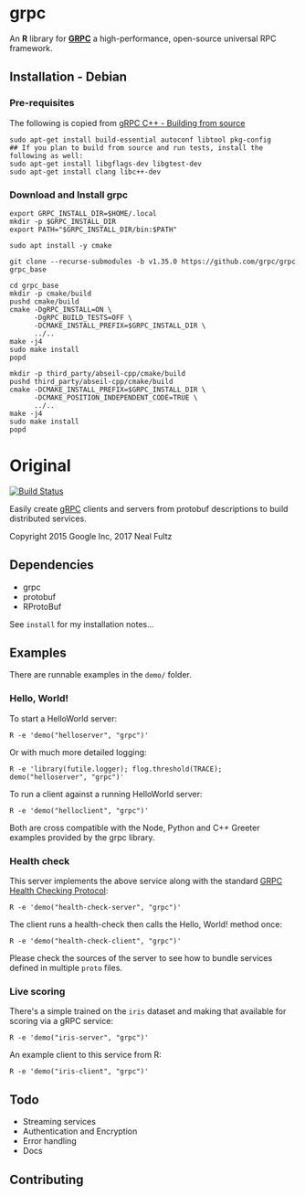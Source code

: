 # grpc

An **R** library for [**GRPC**](https://grpc.io/) a high-performance, open-source universal RPC framework.

## Installation - Debian

### Pre-requisites

The following is copied from [gRPC C++ - Building from source](https://github.com/grpc/grpc/blob/master/BUILDING.md)
```shell
sudo apt-get install build-essential autoconf libtool pkg-config
## If you plan to build from source and run tests, install the following as well:
sudo apt-get install libgflags-dev libgtest-dev
sudo apt-get install clang libc++-dev
```

### Download and Install grpc
```shell
export GRPC_INSTALL_DIR=$HOME/.local
mkdir -p $GRPC_INSTALL_DIR
export PATH="$GRPC_INSTALL_DIR/bin:$PATH"

sudo apt install -y cmake

git clone --recurse-submodules -b v1.35.0 https://github.com/grpc/grpc grpc_base

cd grpc_base
mkdir -p cmake/build
pushd cmake/build
cmake -DgRPC_INSTALL=ON \
      -DgRPC_BUILD_TESTS=OFF \
      -DCMAKE_INSTALL_PREFIX=$GRPC_INSTALL_DIR \
      ../..
make -j4
sudo make install
popd

mkdir -p third_party/abseil-cpp/cmake/build
pushd third_party/abseil-cpp/cmake/build
cmake -DCMAKE_INSTALL_PREFIX=$GRPC_INSTALL_DIR \
      -DCMAKE_POSITION_INDEPENDENT_CODE=TRUE \
      ../..
make -j4
sudo make install
popd
```

# Original 

[![Build Status](https://travis-ci.org/nfultz/grpc.svg)](https://travis-ci.org/nfultz/grpc)

Easily create [gRPC](https://github.com/grpc/grpc) clients and servers from protobuf descriptions to build distributed services. 

Copyright 2015 Google Inc, 2017 Neal Fultz


## Dependencies

  * grpc
  * protobuf
  * RProtoBuf

See `install` for my installation notes...


## Examples

There are runnable examples in the `demo/` folder.

### Hello, World!

To start a HelloWorld server:
  
    R -e 'demo("helloserver", "grpc")'

Or with much more detailed logging:
  
    R -e 'library(futile.logger); flog.threshold(TRACE); demo("helloserver", "grpc")'

To run a client against a running HelloWorld server:
  
    R -e 'demo("helloclient", "grpc")'
    
Both are cross compatible with the Node, Python and C++ Greeter examples provided by the grpc library.

### Health check

This server implements the above service along with the standard [GRPC Health Checking Protocol](https://github.com/grpc/grpc/blob/master/doc/health-checking.md):

    R -e 'demo("health-check-server", "grpc")'

The client runs a health-check then calls the Hello, World! method once:

    R -e 'demo("health-check-client", "grpc")'

Please check the sources of the server to see how to bundle services defined in multiple `proto` files.

### Live scoring

There's a simple trained on the `iris` dataset and making that available for scoring via a gRPC service:

    R -e 'demo("iris-server", "grpc")'

An example client to this service from R:

    R -e 'demo("iris-client", "grpc")'

## Todo

  * Streaming services
  * Authentication and Encryption
  * Error handling
  * Docs
  
## Contributing

